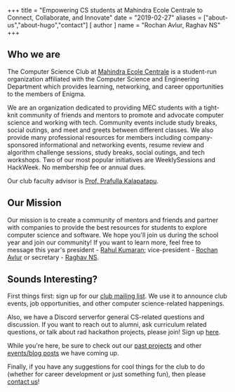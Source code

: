 +++
title = "Empowering CS students at Mahindra Ecole Centrale to Connect, Collaborate, and Innovate"
date = "2019-02-27"
aliases = ["about-us","about-hugo","contact"]
[ author ]
  name = "Rochan Avlur, Raghav NS"
+++

## Who we are

The Computer Science Club at <a href>Mahindra Ecole Centrale</a> is a student-run organization affiliated with the Computer Science and Engineering Department which provides learning, networking, and career opportunities to the members of Enigma.

We are an organization dedicated to providing MEC students with a tight-knit community of friends and mentors to promote and advocate computer science and working with tech. Community events include study breaks, social outings, and meet and greets between different classes. We also provide many professional resources for members including company-sponsored informational and networking events, resume review and algorithm challenge sessions, study breaks, social outings, and tech workshops. Two of our most popular initiatives are WeeklySessions and HackWeek. No membership fee or annual dues.

Our club faculty advisor is <a href>Prof. Prafulla Kalapatapu<a>.

## Our Mission

Our mission is to create a community of mentors and friends and partner with companies to provide the best resources for students to explore computer science and software. We hope you'll join us during the school year and join our community! If you want to learn more, feel free to message this year's president - <a href>Rahul Kumaran</a>; vice-president - <a href>Rochan Avlur</a> or secretary - <a href>Raghav NS</a>.


## Sounds Interesting?

First things first: sign up for our <a href>club mailing list</a>. We use it to announce club events, job opportunities, and other computer science-related happenings.

Also, we have a Discord serverfor general CS-related questions and discussion. If you want to reach out to alumni, ask curriculum related questions, or talk about rad hackathon projects, please join! Sign up <a href>here</a>.

While you're here, be sure to check out our <a href>past projects</a> and other <a href>events/blog posts</a> we have coming up.

Finally, if you have any suggestions for cool things for the club to do (whether for career development or just something fun), then please <a href>contact us</a>!
